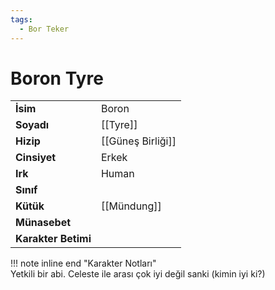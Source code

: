 ```yaml
---
tags:
  - Bor Teker
---  
```

# Boron Tyre  
|  |  |  
|---|---|  
| **İsim** | Boron |  
| **Soyadı** | [[Tyre]] |  
| **Hizip** | [[Güneş Birliği]] |  
| **Cinsiyet** | Erkek |  
| **Irk** | Human |  
| **Sınıf** |  |  
| **Kütük** | [[Mündung]] |  
| **Münasebet** |  |  
| **Karakter Betimi** |  |  
  
  
!!! note inline end "Karakter Notları"  
	Yetkili bir abi. Celeste ile arası çok iyi değil sanki (kimin iyi ki?)  
  
  
